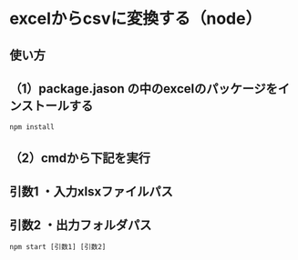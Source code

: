 # excelからcsvに変換する（node）

## 使い方 

## （1）package.jason の中のexcelのパッケージをインストールする

```cmd
npm install 
```

## （2）cmdから下記を実行

## 引数1    ・入力xlsxファイルパス
## 引数2    ・出力フォルダパス

```cmd
npm start [引数1] [引数2] 
```

